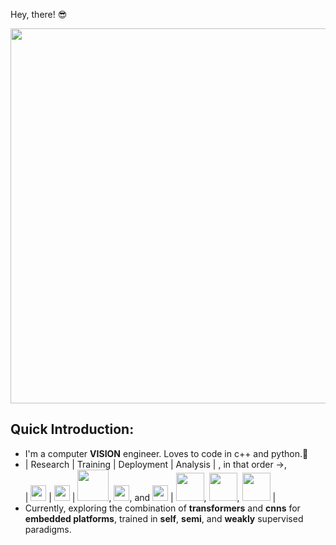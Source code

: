 Hey, there! 😎

<p align="center"><img src="https://github.com/hungryGeek16/rahul_mangalampalli/blob/master/images/vision_gif.gif" height=600 width=700></p>

## Quick Introduction:

* I'm a computer **VISION** engineer. Loves to code in c++ and python.🐍
* | Research | Training | Deployment | Analysis | , in that order ->,  
| <img src="https://pytorch.org/assets/images/logo-white.svg" height = 25 /> | <img src="https://www.gstatic.com/devrel-devsite/prod/vffb6f747a4a347f610c19877672b152494f6401418724d2bc2f21104794d57bc/tensorflow/images/lockup.svg" height=25 /> | <img src="https://www.tensorflow.org/site-assets/images/project-logos/tensorflow-lite-logo-social.png" height=50 />, <img src="https://images.g2crowd.com/uploads/product/image/social_landscape/social_landscape_aa99b65f9d8254b306c7c75ed7e2e794/caffe.png" height= 25 />, and <img src="https://avatars.githubusercontent.com/u/5690313?s=200&v=4" height= 25 /> |  <img src="https://upload.wikimedia.org/wikipedia/commons/thumb/0/05/Scikit_learn_logo_small.svg/1200px-Scikit_learn_logo_small.svg.png" height=45 />, <img src="https://upload.wikimedia.org/wikipedia/commons/thumb/e/ed/Pandas_logo.svg/2560px-Pandas_logo.svg.png" height=45 />, <img src="https://upload.wikimedia.org/wikipedia/commons/thumb/b/b2/SCIPY_2.svg/1200px-SCIPY_2.svg.png" height=45 /> | 
* Currently, exploring the combination of **transformers** and **cnns** for **embedded platforms**, trained in **self**, **semi**, and **weakly** supervised paradigms.
